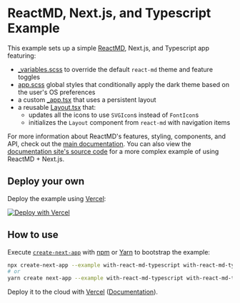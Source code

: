 # ReactMD, Next.js, and Typescript Example

This example sets up a simple [ReactMD](https://github.com/mlaursen/react-md), Next.js, and Typescript
app featuring:

- [\_variables.scss](./styles/_variables.scss) to override the default
  `react-md` theme and feature toggles
- [app.scss](./styles/app.scss) global styles that conditionally apply the dark theme
  based on the user's OS preferences
- a custom [\_app.tsx](./pages/_app.tsx) that uses a persistent layout
- a reusable [Layout.tsx](./components/Layout/Layout.tsx) that:
  - updates all the icons to use `SVGIcon`s instead of `FontIcon`s
  - initializes the `Layout` component from `react-md` with navigation items

For more information about ReactMD's features, styling, components, and API, check out
the [main documentation](https://react-md.dev). You can also view the
[documentation site's source code](https://github.com/mlaursen/react-md/tree/master/packages/documentation)
for a more complex example of using ReactMD + Next.js.

## Deploy your own

Deploy the example using [Vercel](https://vercel.com/now):

[![Deploy with Vercel](https://vercel.com/button)](https://vercel.com/import/project?template=https://github.com/vercel/next.js/tree/canary/examples/with-react-md-typescript)

## How to use

Execute [`create-next-app`](https://github.com/vercel/next.js/tree/canary/packages/create-next-app) with [npm](https://docs.npmjs.com/cli/init) or [Yarn](https://yarnpkg.com/lang/en/docs/cli/create/) to bootstrap the example:

```bash
npx create-next-app --example with-react-md-typescript with-react-md-typescript-app
# or
yarn create next-app --example with-react-md-typescript with-react-md-typescript-app
```

Deploy it to the cloud with [Vercel](https://vercel.com/import?filter=next.js&utm_source=github&utm_medium=readme&utm_campaign=next-example) ([Documentation](https://nextjs.org/docs/deployment)).
